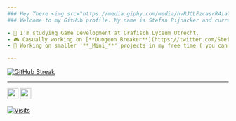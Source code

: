 ```yaml
---
### Hey There <img src="https://media.giphy.com/media/hvRJCLFzcasrR4ia7z/giphy.gif" width="25px">
### Welcome to my GitHub profile. My name is Stefan Pijnacker and currently my main occupation is **Game Development/Programming**.

- 🔭 I’m studying Game Development at Grafisch Lyceum Utrecht.
- 🎮 Casually working on [**Dungeon Breaker**](https://twitter.com/StefanPijnacker/status/1380787207733178370), a mobile-game set to release on Android and iOS.
- 💫 Working on smaller '**_Mini_**' projects in my free time ( you can find these in my repositories )

---
```



[![GitHub Streak](http://github-readme-streak-stats.herokuapp.com?user=stefanpgd&theme=highcontrast&hide_border=true)](https://git.io/streak-stats)  
    
---


<p><a href="https://twitter.com/StefanPijnacker"><img src="https://img.shields.io/badge/twitter-%231DA1F2.svg?&style=for-the-badge&logo=twitter&logoColor=white" height=25></a> <a href="https://www.linkedin.com/in/stefan-pijnacker-6b506a194/"><img src="https://img.shields.io/badge/linkedin-%230077B5.svg?&style=for-the-badge&logo=linkedin&logoColor=white" height=25></a>
  
[![Visits](https://komarev.com/ghpvc/?username=stefanpgd&logo=GitHub&label=Profile%20Views&color=336699&logoColor=white&style=flat-square)](https://github.com/novatorem)
